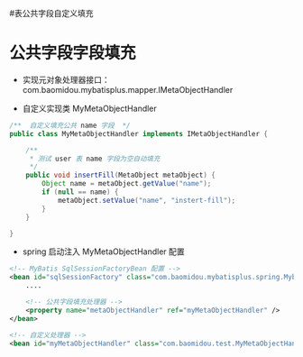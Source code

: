 #表公共字段自定义填充


# 公共字段字段填充

* 实现元对象处理器接口： com.baomidou.mybatisplus.mapper.IMetaObjectHandler

* 自定义实现类 MyMetaObjectHandler

```java
/**  自定义填充公共 name 字段  */
public class MyMetaObjectHandler implements IMetaObjectHandler {

	/**
	 * 测试 user 表 name 字段为空自动填充
	 */
	public void insertFill(MetaObject metaObject) {
		Object name = metaObject.getValue("name");
		if (null == name) {
			metaObject.setValue("name", "instert-fill");
		}
	}

}
```

* spring 启动注入 MyMetaObjectHandler 配置

```xml
<!-- MyBatis SqlSessionFactoryBean 配置 -->
<bean id="sqlSessionFactory" class="com.baomidou.mybatisplus.spring.MybatisSqlSessionFactoryBean">
	....

    <!-- 公共字段填充处理器 -->
    <property name="metaObjectHandler" ref="myMetaObjectHandler" />
</bean>

<!-- 自定义处理器 -->
<bean id="myMetaObjectHandler" class="com.baomidou.test.MyMetaObjectHandler" />
```

